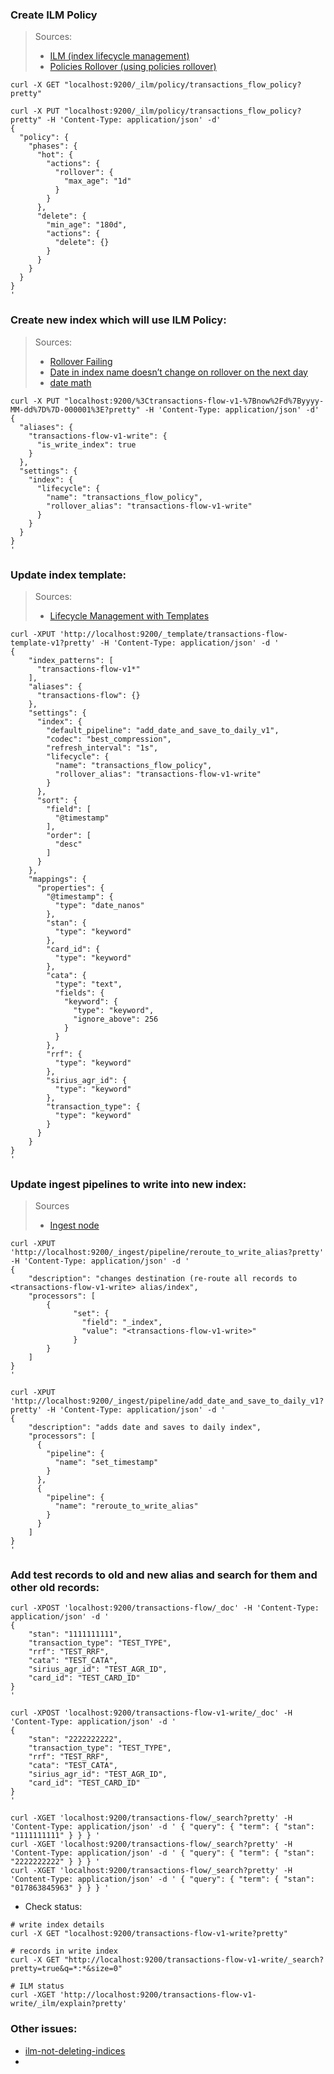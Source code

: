 
### Create ILM Policy
> Sources:
>- [ILM (index lifecycle management)](https://www.elastic.co/guide/en/elasticsearch/reference/7.4/getting-started-index-lifecycle-management.html)
>- [Policies Rollover (using policies rollover)](https://www.elastic.co/guide/en/elasticsearch/reference/7.4/using-policies-rollover.html)
```shell
curl -X GET "localhost:9200/_ilm/policy/transactions_flow_policy?pretty"

curl -X PUT "localhost:9200/_ilm/policy/transactions_flow_policy?pretty" -H 'Content-Type: application/json' -d'
{
  "policy": {
    "phases": {
      "hot": {
        "actions": {
          "rollover": {
            "max_age": "1d"
          }
        }
      },
      "delete": {
        "min_age": "180d",
        "actions": {
          "delete": {}
        }
      }
    }
  }
}
'
```

### Create new index which will use ILM Policy:
> Sources:
> - [Rollover Failing](https://discuss.elastic.co/t/rollover-failing/153676)
> - [Date in index name doesn’t change on rollover on the next day](https://discuss.elastic.co/t/date-in-index-name-doesnt-change-on-rollover-on-the-next-day/226701/13)
> - [date math](https://www.elastic.co/guide/en/elasticsearch/reference/7.4/date-math-index-names.html)

```shell
curl -X PUT "localhost:9200/%3Ctransactions-flow-v1-%7Bnow%2Fd%7Byyyy-MM-dd%7D%7D-000001%3E?pretty" -H 'Content-Type: application/json' -d'
{
  "aliases": {
    "transactions-flow-v1-write": {
      "is_write_index": true
    }
  },
  "settings": {
    "index": {
      "lifecycle": {
        "name": "transactions_flow_policy",
        "rollover_alias": "transactions-flow-v1-write"
      }
    }
  }
}
'
```

### Update index template:
> Sources:
>- [Lifecycle Management with Templates](https://medium.com/@freiit/elasticsearch-index-lifecycle-management-ilm-from-ground-up-cf5e8d80d31d)
```shell
curl -XPUT 'http://localhost:9200/_template/transactions-flow-template-v1?pretty' -H 'Content-Type: application/json' -d '
{
    "index_patterns": [
      "transactions-flow-v1*"
    ],
    "aliases": {
      "transactions-flow": {}
    },
    "settings": {
      "index": {
        "default_pipeline": "add_date_and_save_to_daily_v1",
        "codec": "best_compression",
        "refresh_interval": "1s",
        "lifecycle": {
          "name": "transactions_flow_policy",
          "rollover_alias": "transactions-flow-v1-write"
        }
      },
      "sort": {
        "field": [
          "@timestamp"
        ],
        "order": [
          "desc"
        ]
      }
    },
    "mappings": {
      "properties": {
        "@timestamp": {
          "type": "date_nanos"
        },
        "stan": {
          "type": "keyword"
        },
        "card_id": {
          "type": "keyword"
        },
        "cata": {
          "type": "text",
          "fields": {
            "keyword": {
              "type": "keyword",
              "ignore_above": 256
            }
          }
        },
        "rrf": {
          "type": "keyword"
        },
        "sirius_agr_id": {
          "type": "keyword"
        },
        "transaction_type": {
          "type": "keyword"
        }
      }
    }
}
'

```


### Update ingest pipelines to write into new index:
> Sources
> - [Ingest node](https://www.elastic.co/guide/en/elasticsearch/reference/7.4/ingest.html)

```shell
curl -XPUT 'http://localhost:9200/_ingest/pipeline/reroute_to_write_alias?pretty' -H 'Content-Type: application/json' -d '
{
    "description": "changes destination (re-route all records to <transactions-flow-v1-write> alias/index",
    "processors": [
        {
              "set": {
                "field": "_index",
                "value": "<transactions-flow-v1-write>"
              }
        }
    ]
}
'

curl -XPUT 'http://localhost:9200/_ingest/pipeline/add_date_and_save_to_daily_v1?pretty' -H 'Content-Type: application/json' -d '
{
    "description": "adds date and saves to daily index",
    "processors": [
      {
        "pipeline": {
          "name": "set_timestamp"
        }
      },
      {
        "pipeline": {
          "name": "reroute_to_write_alias"
        }
      }
    ]
}
'

```


### Add test records to old and new alias and search for them and other old records:
```shell
curl -XPOST 'localhost:9200/transactions-flow/_doc' -H 'Content-Type: application/json' -d '
{
    "stan": "1111111111",
    "transaction_type": "TEST_TYPE",
    "rrf": "TEST_RRF",
    "cata": "TEST_CATA",
    "sirius_agr_id": "TEST_AGR_ID",
    "card_id": "TEST_CARD_ID"
}
'

curl -XPOST 'localhost:9200/transactions-flow-v1-write/_doc' -H 'Content-Type: application/json' -d '
{
    "stan": "2222222222",
    "transaction_type": "TEST_TYPE",
    "rrf": "TEST_RRF",
    "cata": "TEST_CATA",
    "sirius_agr_id": "TEST_AGR_ID",
    "card_id": "TEST_CARD_ID"
}
'

curl -XGET 'localhost:9200/transactions-flow/_search?pretty' -H 'Content-Type: application/json' -d ' { "query": { "term": { "stan": "1111111111" } } } '
curl -XGET 'localhost:9200/transactions-flow/_search?pretty' -H 'Content-Type: application/json' -d ' { "query": { "term": { "stan": "2222222222" } } } '
curl -XGET 'localhost:9200/transactions-flow/_search?pretty' -H 'Content-Type: application/json' -d ' { "query": { "term": { "stan": "017863845963" } } } '

```

- Check status:
```shell
# write index details
curl -X GET "localhost:9200/transactions-flow-v1-write?pretty"

# records in write index
curl -X GET "http://localhost:9200/transactions-flow-v1-write/_search?pretty=true&q=*:*&size=0"

# ILM status
curl -XGET 'http://localhost:9200/transactions-flow-v1-write/_ilm/explain?pretty'
```


### Other issues:
- [ilm-not-deleting-indices](https://stackoverflow.com/questions/59859306/elasticsearch-ilm-not-deleting-indices)
- 
